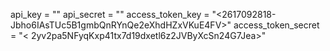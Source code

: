 api_key = "<zrcvSFDkmN8zD1DfVobMe7TmI>"
api_secret = "<VWCRsCLI2cQKeiPK2gfHNqbdLmhLToiuPDJMmNRfaOx9LLbcIC>"
access_token_key = "<2617092818-Jbho6IAsTUc5B1gmbQnRYnQe2eXhdHZxVKuE4FV>"
access_token_secret = "<	2yv2pa5NFyqKxp41tx7d19dxetl6z2JVByXcSn24G7Jea>"
